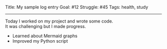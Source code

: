 Title: My sample log entry
Goal: #12
Struggle: #45
Tags: health, study

---

Today I worked on my project and wrote some code.  
It was challenging but I made progress.

- Learned about Mermaid graphs
- Improved my Python script
